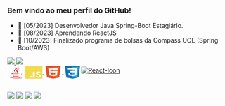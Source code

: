 ### Bem vindo ao meu perfil do GitHub!

- 🔭 [05/2023] Desenvolvedor Java Spring-Boot Estagiário.
- 🌱 [08/2023] Aprendendo ReactJS
- 🌱 [10/2023] Finalizado programa de bolsas da Compass UOL (Spring Boot/AWS)
<div align="left">
  <a href="https://github.com/joao100101">
    <img height="180em" src="https://github-readme-stats.vercel.app/api/top-langs/?username=joao100101&layout=compact&langs_count=7&theme=tokyonight"/>
    <img height="180em"  src="http://github-readme-streak-stats.herokuapp.com?user=joao100101&theme=tokyonight&date_format=j%20M%5B%20Y%5D&locale=pt-br"/>
  </a>
</div>
<div style="display: inline-flex"><br>
  <a href="https://github.com/joao100101/EcoSaver"><img align="center" alt="Java-Icon" height="30" width="40" src="https://raw.githubusercontent.com/devicons/devicon/master/icons/java/java-plain.svg">
  <a href="https://github.com/joao100101/Estrutura-De-Dados"><img align="center" alt="JavaScript-Icon" height="30" width="40" src="https://raw.githubusercontent.com/devicons/devicon/master/icons/javascript/javascript-plain.svg">
  <img align="center" alt="Html-Icon" height="30" width="40" src="https://raw.githubusercontent.com/devicons/devicon/master/icons/html5/html5-original.svg">
  <img align="center" alt="Css-Icon" height="30" width="40" src="https://raw.githubusercontent.com/devicons/devicon/master/icons/css3/css3-original.svg"></a>
  <a href="https://github.com/joao100101/EcoSaver"><img align="center" alt="React-Icon" height="30" width="40" src="https://cdn.worldvectorlogo.com/logos/react-2.svg" /></a>
</div>
  
  ##
 
<div> 
  <a href="https://instagram.com/victor.mundel" target="_blank"><img src="https://img.shields.io/badge/-Instagram-%23E4405F?style=for-the-badge&logo=instagram&logoColor=white" target="_blank"></a>
  <a href="https://discord.gg/wwdFMuAdBw" target="_blank"><img src="https://img.shields.io/badge/Discord-7289DA?style=for-the-badge&logo=discord&logoColor=white" target="_blank"></a> 
  <a href = "mailto:joaovictormundel@gmail.com"><img src="https://img.shields.io/badge/-Gmail-%23333?style=for-the-badge&logo=gmail&logoColor=white" target="_blank"></a>
  <a href="https://www.linkedin.com/in/joão-victor-mundel-4978a7206/" target="_blank"><img src="https://img.shields.io/badge/-LinkedIn-%230077B5?style=for-the-badge&logo=linkedin&logoColor=white" target="_blank"></a> 
 
</div>
